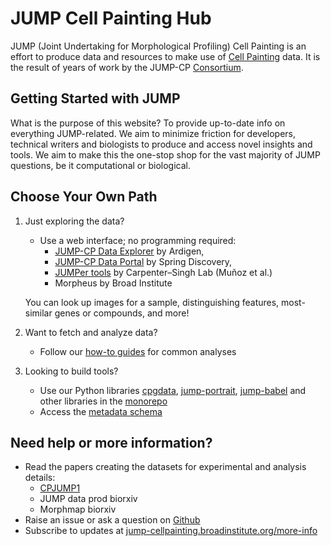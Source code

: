 # JUMP Cell Painting Hub

JUMP (Joint Undertaking for Morphological Profiling) Cell Painting is an effort to produce data and resources to make use of [Cell Painting](https://jump-cellpainting.broadinstitute.org/cell-painting) data. It is the result of years of work by the JUMP-CP [Consortium](https://jump-cellpainting.broadinstitute.org/partners).

## Getting Started with JUMP

What is the purpose of this website? To provide up-to-date info on everything JUMP-related. We aim to minimize friction for developers, technical writers and biologists to produce and access novel insights and tools. We aim to make this the one-stop shop for the vast majority of JUMP questions, be it computational or biological.

## Choose Your Own Path

1. Just exploring the data?
   
   - Use a web interface; no programming required:
     * [JUMP-CP Data Explorer](https://phenaid.ardigen.com/jumpcpexplorer/) by Ardigen, 
     * [JUMP-CP Data Portal](https://www.springscience.com/jump-cp) by Spring Discovery, 
     * [JUMPer tools](https://github.com/broadinstitute/monorepo/tree/main/libs/jump_rr#quick-data-access) by Carpenter–Singh Lab (Muñoz et al.) 
     * Morpheus by Broad Institute

   You can look up images for a sample, distinguishing features, most-similar genes or compounds, and more\!

 

2. Want to fetch and analyze data?
   
   - Follow our [how-to guides](./howto/0_howto.md) for common analyses

 

3. Looking to build tools?
   
   - Use our Python libraries [cpgdata](https://github.com/broadinstitute/cpg/tree/main/cpgdata), [jump-portrait](https://github.com/broadinstitute/monorepo/tree/main/libs/jump_portrait), [jump-babel](https://github.com/broadinstitute/monorepo/tree/main/libs/jump_babel) and other libraries in the [monorepo](https://github.com/broadinstitute/monorepo/tree/main)
   - Access the [metadata schema](https://github.com/jump-cellpainting/datasets/tree/main/metadata)

## Need help or more information?

- Read the papers creating the datasets for experimental and analysis details:
  - [CPJUMP1](https://www.nature.com/articles/s41592-024-02241-6)
  - JUMP data prod biorxiv
  - Morphmap biorxiv
- Raise an issue or ask a question on [Github](https://github.com/jump-cellpainting/datasets/issues)
- Subscribe to updates at [jump-cellpainting.broadinstitute.org/more-info](https://jump-cellpainting.broadinstitute.org/more-info)

